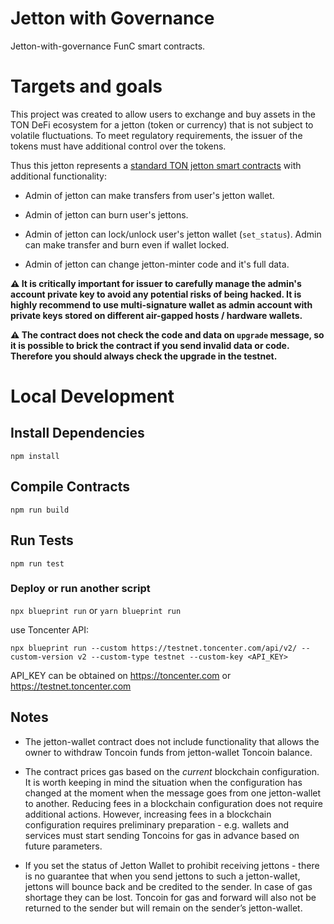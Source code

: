 # Jetton with Governance

Jetton-with-governance FunC smart contracts. 

# Targets and goals

This project was created to allow users to exchange and buy assets in the TON DeFi ecosystem for a jetton (token or currency) that is not subject to volatile fluctuations. To meet regulatory requirements, the issuer of the tokens must have additional control over the tokens.

Thus this jetton represents a [standard TON jetton smart contracts](https://github.com/ton-blockchain/token-contract/tree/369ae089255edbd807eb499792a0a838c2e1b272/ft) with additional functionality:

- Admin of jetton can make transfers from user's jetton wallet.

- Admin of jetton can burn user's jettons.

- Admin of jetton can lock/unlock user's jetton wallet (`set_status`). Admin can make transfer and burn even if wallet locked.

- Admin of jetton can change jetton-minter code and it's full data.

__⚠️ It is critically important for issuer to carefully manage the admin's account private key to avoid any potential risks of being hacked. It is highly recommend to use multi-signature wallet as admin account with private keys stored on different air-gapped hosts / hardware wallets.__

__⚠️ The contract does not check the code and data on `upgrade` message, so it is possible to brick the contract if you send invalid data or code. Therefore you should always check the upgrade in the testnet.__

# Local Development

## Install Dependencies

`npm install`

## Compile Contracts

`npm run build`

## Run Tests

`npm run test`

### Deploy or run another script

`npx blueprint run` or `yarn blueprint run`

use Toncenter API:

`npx blueprint run --custom https://testnet.toncenter.com/api/v2/ --custom-version v2 --custom-type testnet --custom-key <API_KEY> `

API_KEY can be obtained on https://toncenter.com or https://testnet.toncenter.com

## Notes

- The jetton-wallet contract does not include functionality that allows the owner to withdraw Toncoin funds from jetton-wallet Toncoin balance.

- The contract prices gas based on the *current* blockchain configuration. 
   It is worth keeping in mind the situation when the configuration has changed at the moment when the message goes from one jetton-wallet to another.
   Reducing fees in a blockchain configuration does not require additional actions.
   However, increasing fees in a blockchain configuration requires preliminary preparation - e.g. wallets and services must start sending Toncoins for gas in advance based on future parameters.

- If you set the status of Jetton Wallet to prohibit receiving jettons - there is no guarantee that when you send jettons to such a jetton-wallet, jettons will bounce back and be credited to the sender. In case of gas shortage they can be lost.
   Toncoin for gas and forward will also not be returned to the sender but will remain on the sender’s jetton-wallet.